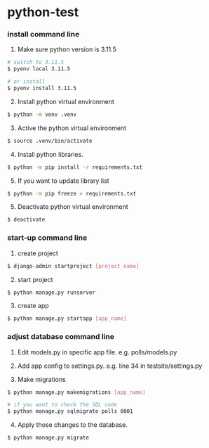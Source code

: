 # python-test

### install command line

1. Make sure python version is 3.11.5
```bash
# switch to 3.11.5 
$ pyenv local 3.11.5

# or install
$ pyenv install 3.11.5
```

2. Install python virtual environment
```bash
$ python -m venv .venv
```

3. Active the python virtual environment
```bash
$ source .venv/bin/activate
```

4. Install python libraries.
```bash
$ python -m pip install -r requirements.txt
```

5. If you want to update library list
```bash
$ python -m pip freeze > requirements.txt
```

5. Deactivate python virtual environment
```bash
$ deactivate
```

### start-up command line

1. create project
```bash
$ django-admin startproject [project_name]
```

2. start project
```bash
$ python manage.py runserver
```

3. create app
```bash
$ python manage.py startapp [app_name]
```

### adjust database command line

1. Edit models.py in specific app file.
e.g. polls/models.py

2. Add app config to settings.py.
e.g. line 34 in testsite/settings.py

3. Make migrations
```bash
$ python manage.py makemigrations [app_name]

# if you want to check the SQL code
$ python manage.py sqlmigrate polls 0001
```

4. Apply those changes to the database.
```bash
$ python manage.py migrate
```
